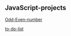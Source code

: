 ## JavaScript-projects



[Odd-Even-number](https://mans-a20.github.io/javascript-projects/odd-even-number/index.html)

[to-do-list](https://mans-a20.github.io/javascript-projects/odd-even-number/index.html)



